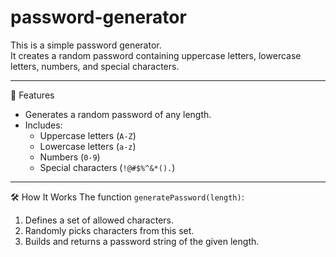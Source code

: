 # password-generator

This is a simple password generator.  
It creates a random password containing uppercase letters, lowercase letters, numbers, and special characters.

---

📌 Features
- Generates a random password of any length.
- Includes:
  - Uppercase letters (`A-Z`)
  - Lowercase letters (`a-z`)
  - Numbers (`0-9`)
  - Special characters (`!@#$%^&*().`)

--------

🛠️ How It Works
The function `generatePassword(length)`:
1. Defines a set of allowed characters.
2. Randomly picks characters from this set.
3. Builds and returns a password string of the given length.
